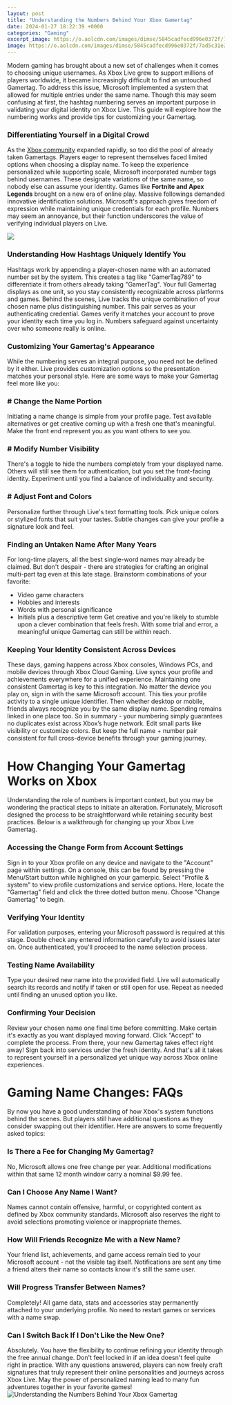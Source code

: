 ```yaml
---
layout: post
title: "Understanding the Numbers Behind Your Xbox Gamertag"
date: 2024-01-27 18:22:39 +0000
categories: "Gaming"
excerpt_image: https://o.aolcdn.com/images/dimse/5845cadfecd996e0372f/7ad5c31e2f17ca11e9ab250bc3d9cdabf30295d8/cmVzaXplPTIwMDAlMkMyMDAwJTJDc2hyaW5rJmltYWdlX3VyaT1odHRwcyUzQSUyRiUyRnMueWltZy5jb20lMkZvcyUyRmNyZWF0ci11cGxvYWRlZC1pbWFnZXMlMkYyMDE5LTA2JTJGNTJhNDVkYTAtOGMxYi0xMWU5LWJmM2YtNzkyNzJiNWFiMzIyJmNsaWVudD1hMWFjYWMzZTFiMzI5MDkxN2Q5MiZzaWduYXR1cmU9MmZhMDYyYjI1ZTA4ZjFmY2E3YzZiNGU4N2ZlNmU1MTY2ZmIwZjVmOQ==
image: https://o.aolcdn.com/images/dimse/5845cadfecd996e0372f/7ad5c31e2f17ca11e9ab250bc3d9cdabf30295d8/cmVzaXplPTIwMDAlMkMyMDAwJTJDc2hyaW5rJmltYWdlX3VyaT1odHRwcyUzQSUyRiUyRnMueWltZy5jb20lMkZvcyUyRmNyZWF0ci11cGxvYWRlZC1pbWFnZXMlMkYyMDE5LTA2JTJGNTJhNDVkYTAtOGMxYi0xMWU5LWJmM2YtNzkyNzJiNWFiMzIyJmNsaWVudD1hMWFjYWMzZTFiMzI5MDkxN2Q5MiZzaWduYXR1cmU9MmZhMDYyYjI1ZTA4ZjFmY2E3YzZiNGU4N2ZlNmU1MTY2ZmIwZjVmOQ==
---
```


Modern gaming has brought about a new set of challenges when it comes to choosing unique usernames. As Xbox Live grew to support millions of players worldwide, it became increasingly difficult to find an untouched Gamertag. To address this issue, Microsoft implemented a system that allowed for multiple entries under the same name. Though this may seem confusing at first, the hashtag numbering serves an important purpose in validating your digital identity on Xbox Live. This guide will explore how the numbering works and provide tips for customizing your Gamertag.
### Differentiating Yourself in a Digital Crowd
As the [Xbox community](https://yt.io.vn/collection/ahlers) expanded rapidly, so too did the pool of already taken Gamertags. Players eager to represent themselves faced limited options when choosing a display name. To keep the experience personalized while supporting scale, Microsoft incorporated number tags behind usernames. These designate variations of the same name, so nobody else can assume your identity. 
Games like **Fortnite and Apex Legends** brought on a new era of online play. Massive followings demanded innovative identification solutions. Microsoft's approach gives freedom of expression while maintaining unique credentials for each profile. Numbers may seem an annoyance, but their function underscores the value of verifying individual players on Live.

![](https://static3.thegamerimages.com/wordpress/wp-content/uploads/2021/06/editing-your-Gamertag-on-Xbox-website.jpg)
### Understanding How Hashtags Uniquely Identify You
Hashtags work by appending a player-chosen name with an automated number set by the system. This creates a tag like "GamerTag789" to differentiate it from others already taking "GamerTag". Your full Gamertag displays as one unit, so you stay consistently recognizable across platforms and games.
Behind the scenes, Live tracks the unique combination of your chosen name plus distinguishing number. This pair serves as your authenticating credential. Games verify it matches your account to prove your identity each time you log in. Numbers safeguard against uncertainty over who someone really is online.
### Customizing Your Gamertag's Appearance 
While the numbering serves an integral purpose, you need not be defined by it either. Live provides customization options so the presentation matches your personal style. Here are some ways to make your Gamertag feel more like you:
### # Change the Name Portion
Initiating a name change is simple from your profile page. Test available alternatives or get creative coming up with a fresh one that's meaningful. Make the front end represent you as you want others to see you.
### # Modify Number Visibility
There's a toggle to hide the numbers completely from your displayed name. Others will still see them for authentication, but you set the front-facing identity. Experiment until you find a balance of individuality and security. 
### # Adjust Font and Colors
Personalize further through Live's text formatting tools. Pick unique colors or stylized fonts that suit your tastes. Subtle changes can give your profile a signature look and feel.
### Finding an Untaken Name After Many Years 
For long-time players, all the best single-word names may already be claimed. But don't despair - there are strategies for crafting an original multi-part tag even at this late stage. 
Brainstorm combinations of your favorite:
- Video game characters
- Hobbies and interests 
- Words with personal significance
- Initials plus a descriptive term
Get creative and you're likely to stumble upon a clever combination that feels fresh. With some trial and error, a meaningful unique Gamertag can still be within reach.
### Keeping Your Identity Consistent Across Devices
These days, gaming happens across Xbox consoles, Windows PCs, and mobile devices through Xbox Cloud Gaming. Live syncs your profile and achievements everywhere for a unified experience. Maintaining one consistent Gamertag is key to this integration.
No matter the device you play on, sign in with the same Microsoft account. This ties your profile activity to a single unique identifier. Then whether desktop or mobile, friends always recognize you by the same display name. Spending remains linked in one place too.
So in summary - your numbering simply guarantees no duplicates exist across Xbox’s huge network. Edit small parts like visibility or customize colors. But keep the full name + number pair consistent for full cross-device benefits through your gaming journey.
# How Changing Your Gamertag Works on Xbox 
Understanding the role of numbers is important context, but you may be wondering the practical steps to initiate an alteration. Fortunately, Microsoft designed the process to be straightforward while retaining security best practices. Below is a walkthrough for changing up your Xbox Live Gamertag.
### Accessing the Change Form from Account Settings
Sign in to your Xbox profile on any device and navigate to the "Account" page within settings. On a console, this can be found by pressing the Menu/Start button while highlighed on your gamerpic. 
Select "Profile & system" to view profile customizations and service options. Here, locate the "Gamertag" field and click the three dotted button menu. Choose "Change Gamertag" to begin.
### Verifying Your Identity 
For validation purposes, entering your Microsoft password is required at this stage. Double check any entered information carefully to avoid issues later on. Once authenticated, you'll proceed to the name selection process.
### Testing Name Availability
Type your desired new name into the provided field. Live will automatically search its records and notify if taken or still open for use. Repeat as needed until finding an unused option you like. 
### Confirming Your Decision
Review your chosen name one final time before committing. Make certain it's exactly as you want displayed moving forward. Click "Accept" to complete the process. 
From there, your new Gamertag takes effect right away! Sign back into services under the fresh identity. And that's all it takes to represent yourself in a personalized yet unique way across Xbox online experiences.
# Gaming Name Changes: FAQs
By now you have a good understanding of how Xbox's system functions behind the scenes. But players still have additional questions as they consider swapping out their identifier. Here are answers to some frequently asked topics:
### Is There a Fee for Changing My Gamertag?  
No, Microsoft allows one free change per year. Additional modifications within that same 12 month window carry a nominal $9.99 fee.
### Can I Choose Any Name I Want?
Names cannot contain offensive, harmful, or copyrighted content as defined by Xbox community standards. Microsoft also reserves the right to avoid selections promoting violence or inappropriate themes.
### How Will Friends Recognize Me with a New Name?
Your friend list, achievements, and game access remain tied to your Microsoft account - not the visible tag itself. Notifications are sent any time a friend alters their name so contacts know it's still the same user.
### Will Progress Transfer Between Names?  
Completely! All game data, stats and accessories stay permanently attached to your underlying profile. No need to restart games or services with a name swap.
### Can I Switch Back If I Don't Like the New One?
Absolutely. You have the flexibility to continue refining your identity through the free annual change. Don't feel locked in if an idea doesn't feel quite right in practice.
With any questions answered, players can now freely craft signatures that truly represent their online personalities and journeys across Xbox Live. May the power of personalized naming lead to many fun adventures together in your favorite games!
![Understanding the Numbers Behind Your Xbox Gamertag](https://o.aolcdn.com/images/dimse/5845cadfecd996e0372f/7ad5c31e2f17ca11e9ab250bc3d9cdabf30295d8/cmVzaXplPTIwMDAlMkMyMDAwJTJDc2hyaW5rJmltYWdlX3VyaT1odHRwcyUzQSUyRiUyRnMueWltZy5jb20lMkZvcyUyRmNyZWF0ci11cGxvYWRlZC1pbWFnZXMlMkYyMDE5LTA2JTJGNTJhNDVkYTAtOGMxYi0xMWU5LWJmM2YtNzkyNzJiNWFiMzIyJmNsaWVudD1hMWFjYWMzZTFiMzI5MDkxN2Q5MiZzaWduYXR1cmU9MmZhMDYyYjI1ZTA4ZjFmY2E3YzZiNGU4N2ZlNmU1MTY2ZmIwZjVmOQ==)